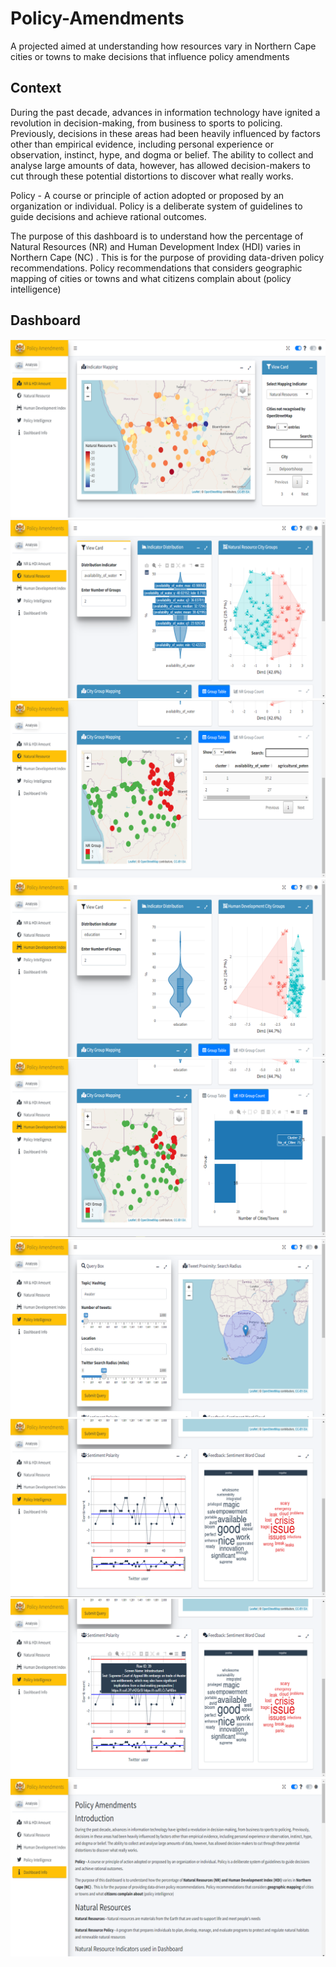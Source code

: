 # Policy-Amendments
A projected aimed at understanding how resources vary in Northern Cape cities or towns to make decisions that influence policy amendments


## Context
During the past decade, advances in information technology have ignited a revolution in decision-making, from business to sports to policing. Previously, decisions in these areas had been heavily influenced by factors other than empirical evidence, including personal experience or observation, instinct, hype, and dogma or belief. The ability to collect and analyse large amounts of data, however, has allowed decision-makers to cut through these potential distortions to discover what really works.

Policy - A course or principle of action adopted or proposed by an organization or individual. Policy is a deliberate system of guidelines to guide decisions and achieve rational outcomes.

The purpose of this dashboard is to understand how the percentage of Natural Resources (NR) and Human Development Index (HDI) varies in Northern Cape (NC) . This is for the purpose of providing data-driven policy recommendations. Policy recommendations that considers geographic mapping of cities or towns and what citizens complain about (policy intelligence)

## Dashboard 
![Figure 1](https://github.com/Ellie190/Policy-Amendments/blob/main/Dasboard%20Images/Picture1.png)
![Figure 2](https://github.com/Ellie190/Policy-Amendments/blob/main/Dasboard%20Images/Picture2.png)
![Figure 3](https://github.com/Ellie190/Policy-Amendments/blob/main/Dasboard%20Images/Picture3.png)
![Figure 4](https://github.com/Ellie190/Policy-Amendments/blob/main/Dasboard%20Images/Picture4.png)
![Figure 5](https://github.com/Ellie190/Policy-Amendments/blob/main/Dasboard%20Images/Picture5.png)
![Figure 6](https://github.com/Ellie190/Policy-Amendments/blob/main/Dasboard%20Images/Picture6.png)
![Figure 7](https://github.com/Ellie190/Policy-Amendments/blob/main/Dasboard%20Images/Picture7.png)
![Figure 8](https://github.com/Ellie190/Policy-Amendments/blob/main/Dasboard%20Images/Picture8.png)
![Figure 9](https://github.com/Ellie190/Policy-Amendments/blob/main/Dasboard%20Images/Picture9.png)
